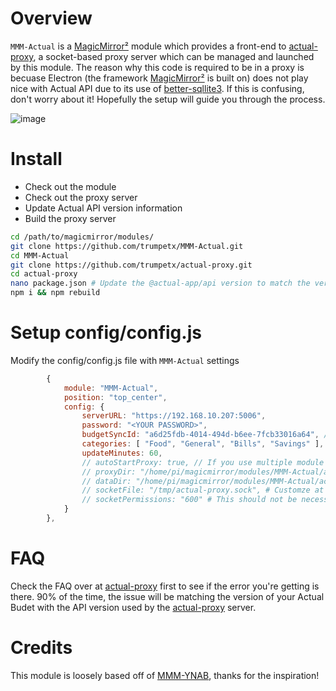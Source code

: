 # Overview
`MMM-Actual` is a [MagicMirror²](https://github.com/MichMich/MagicMirror/) module which provides a front-end to [actual-proxy](https://github.com/trumpetx/actual-proxy), a socket-based proxy server which can be managed and launched by this module.  The reason why this code is required to be in a proxy is becuase Electron (the framework [MagicMirror²](https://github.com/MichMich/MagicMirror/) is built on) does not play nice with Actual API due to its use of [better-sqllite3](https://www.npmjs.com/package/better-sqlite3).  If this is confusing, don't worry about it!  Hopefully the setup will guide you through the process.

![image](https://github.com/user-attachments/assets/554f9e81-93a6-4018-bff2-fe03dc7ceb96)


# Install
* Check out the module
* Check out the proxy server
* Update Actual API version information
* Build the proxy server
```bash
cd /path/to/magicmirror/modules/
git clone https://github.com/trumpetx/MMM-Actual.git
cd MMM-Actual
git clone https://github.com/trumpetx/actual-proxy.git
cd actual-proxy
nano package.json # Update the @actual-app/api version to match the version of your server
npm i && npm rebuild
```

# Setup config/config.js
Modify the config/config.js file with `MMM-Actual` settings
```js
		{
			module: "MMM-Actual",
			position: "top_center",
			config: {
				serverURL: "https://192.168.10.207:5006",
				password: "<YOUR PASSWORD>",
				budgetSyncId: "a6d25fdb-4014-494d-b6ee-7fcb33016a64", // Budget → Settings → Show Advanced Settings → IDs
				categories: [ "Food", "General", "Bills", "Savings" ],
				updateMinutes: 60,
				// autoStartProxy: true, // If you use multiple module configurations for this module, disable this on all but one
				// proxyDir: "/home/pi/magicmirror/modules/MMM-Actual/actual-proxy/", // If you install the proxy server somewhere else, point there instead
				// dataDir: "/home/pi/magicmirror/modules/MMM-Actual/actual-proxy/budget", // If you want to store the budget data somewhere else, point there instead
				// socketFile: "/tmp/actual-proxy.sock", # Customze at your own risk - must be in a writable location; file is chmod'd to ${socketPermissions} regardless of the location
				// socketPermissions: "600" # This should not be necessary, but some running conditions may requiere a more lenient permission.  This requires u+rw (600) at a minimum (most secure)
			}
		},
```
# FAQ

Check the FAQ over at [actual-proxy](https://github.com/trumpetx/actual-proxy) first to see if the error you're getting is there.  90% of the time, the issue will be matching the version of your Actual Budet with the API version used by the [actual-proxy](https://github.com/trumpetx/actual-proxy) server.

# Credits

This module is loosely based off of [MMM-YNAB](https://github.com/thesoftwarejedi/MMM-YNAB), thanks for the inspiration!

